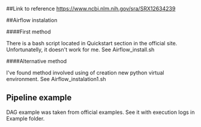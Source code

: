 ##Link to reference
https://www.ncbi.nlm.nih.gov/sra/SRX12634239

##Airflow instalation

####First method

There is a bash script located in Quickstart section in the official site.
Unfortunatelly, it doesn't work for me. See Airflow_install.sh

####Alternative method

I've found method involved using of creation new python virtual environment.
See Airflow_instalation1.sh

## Pipeline example 

DAG example was taken from official examples. See it with execution logs in Example folder.
